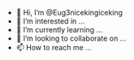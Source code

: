 - 👋 Hi, I’m @Eug3nicekingiceking
- 👀 I’m interested in ...
- 🌱 I’m currently learning ...
- 💞️ I’m looking to collaborate on ...
- 📫 How to reach me ...

<!---
Eug3nicekingiceking/Eug3nicekingiceking is a ✨ special ✨ repository because its `README.md` (this file) appears on your GitHub profile.
You can click the Preview link to take a look at your changes.
--->
